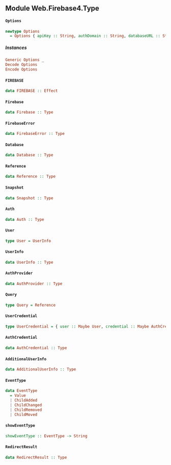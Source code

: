 ## Module Web.Firebase4.Type

#### `Options`

``` purescript
newtype Options
  = Options { apiKey :: String, authDomain :: String, databaseURL :: String, storageBucket :: String, messagingSenderId :: String }
```

##### Instances
``` purescript
Generic Options _
Decode Options
Encode Options
```

#### `FIREBASE`

``` purescript
data FIREBASE :: Effect
```

#### `Firebase`

``` purescript
data Firebase :: Type
```

#### `FirebaseError`

``` purescript
data FirebaseError :: Type
```

#### `Database`

``` purescript
data Database :: Type
```

#### `Reference`

``` purescript
data Reference :: Type
```

#### `Snapshot`

``` purescript
data Snapshot :: Type
```

#### `Auth`

``` purescript
data Auth :: Type
```

#### `User`

``` purescript
type User = UserInfo
```

#### `UserInfo`

``` purescript
data UserInfo :: Type
```

#### `AuthProvider`

``` purescript
data AuthProvider :: Type
```

#### `Query`

``` purescript
type Query = Reference
```

#### `UserCredential`

``` purescript
type UserCredential = { user :: Maybe User, credential :: Maybe AuthCredential, operationType :: Maybe String, additionalUserInfo :: Maybe AdditionalUserInfo }
```

#### `AuthCredential`

``` purescript
data AuthCredential :: Type
```

#### `AdditionalUserInfo`

``` purescript
data AdditionalUserInfo :: Type
```

#### `EventType`

``` purescript
data EventType
  = Value
  | ChildAdded
  | ChildChanged
  | ChildRemoved
  | ChildMoved
```

#### `showEventType`

``` purescript
showEventType :: EventType -> String
```

#### `RedirectResult`

``` purescript
data RedirectResult :: Type
```


